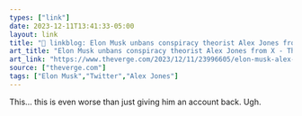 ```yaml
---
types: ["link"]
date: 2023-12-11T13:41:33-05:00
layout: link
title: "🔗 linkblog: Elon Musk unbans conspiracy theorist Alex Jones from X - The Verge'"
art_title: "Elon Musk unbans conspiracy theorist Alex Jones from X - The Verge"
art_link: "https://www.theverge.com/2023/12/11/23996605/elon-musk-alex-jones-unban-x-twitter-conspiracy-theory"
source: ["theverge.com"]
tags: ["Elon Musk","Twitter","Alex Jones"]
---
```

This... this is even worse than just giving him an account back. Ugh.
